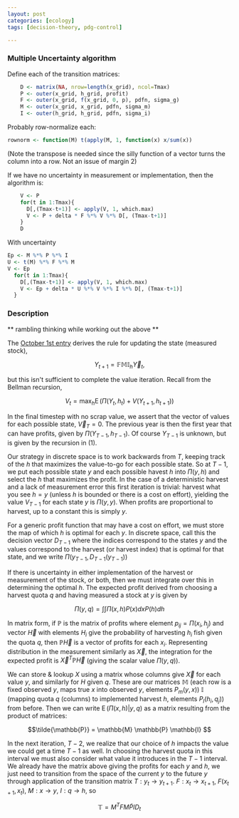 ```yaml
---
layout: post
categories: [ecology]
tags: [decision-theory, pdg-control]

---
```




### Multiple Uncertainty algorithm

Define each of the transition matrices:

```r
    D <- matrix(NA, nrow=length(x_grid), ncol=Tmax)  
    P <- outer(x_grid, h_grid, profit)
    F <- outer(x_grid, f(x_grid, 0, p), pdfn, sigma_g)
    M <- outer(x_grid, x_grid, pdfn, sigma_m)
    I <- outer(h_grid, h_grid, pdfn, sigma_i)
``` 

Probably row-normalize each:

```r
rownorm <- function(M) t(apply(M, 1, function(x) x/sum(x))
```

(Note the transpose is needed since the silly function of a vector turns the column into a row.  Not an issue of margin 2)


If we have no uncertainty in measurement or implementation, then the algorithm is:

```r
    V <- P
    for(t in 1:Tmax){
      D[,(Tmax-t+1)] <- apply(V, 1, which.max)
      V <- P + delta * F %*% V %*% D[, (Tmax-t+1)]  
    }
    D
```

With uncertainty

```r    
Ep <- M %*% P %*% I
U <- t(M) %*% F %*% M 
V <- Ep
  for(t in 1:Tmax){
    D[,(Tmax-t+1)] <- apply(V, 1, which.max)
    V <- Ep + delta * U %*% V %*% I %*% D[, (Tmax-t+1)]  
  }
```


### Description

** rambling thinking while working out the above **

The [October 1st entry](http://www.carlboettiger.info/2012/10/01/multiple-uncertainty.html) derives the rule for updating the state (measured stock), 

$$ Y_{t+1} = \mathbb{F} \mathbb{M} \mathbb{I}_h \vec Y_t, $$ 

but this isn't sufficient to complete the value iteration. Recall from the Bellman recursion,

$$V_t = \max_h \operatorname{E}\left( \Pi(Y_t, h_t) + V(Y_{t+1}, h_{t+1}) \right) $$

In the final timestep with no scrap value, we assert that the vector of values for each possible state, $\vec V_T = {0}$.  The previous year is then the first year that can have profits, given by $\Pi(Y_{T-1}, h_{T-1})$.  Of course $Y_{T-1}$ is unknown, but is given by the recursion in (1). 

Our strategy in discrete space is to work backwards from $T$, keeping track of the $h$ that maximizes the value-to-go for each possible state.  So at $T-1$, we put each possible state $y$ and each possible havest $h$ into $\Pi(y,h)$ and select the $h$ that maximizes the profit.  In the case of a deterministic harvest and a lack of measurement error this first iteration is trivial: harvest what you see $h=y$ (unless $h$ is bounded or there is a cost on effort), yielding the value $V_{T-1}$ for each state $y$ is $\Pi(y,y)$.  When profits are proportional to harvest, up to a constant this is simply $y$.  

For a generic profit function that may have a cost on effort, we must store the map of which $h$ is optimal for each $y$.  In discrete space, call this the decision vector $D_{T-1}$ where the indices correspond to the states $y$ and the values correspond to the harvest (or harvest index) that is optimal for that state, and we write $\Pi(y_{T-1}, D_{T-1}(y_{T-1}))$ 

If there is uncertainty in either implementation of the harvest or measurement of the stock, or both, then we must integrate over this in determining the optimal $h$.  The expected profit derived from choosing a harvest quota $q$ and having measured a stock at $y$ is given by  

$$ \Pi(y,q) = \int \int \Pi(x,h) P(x) dx P(h) dh $$

In matrix form, if $\mathbb{P}$ is the matrix of profits where element $p_{ij} = \Pi(x_i, h_j)$ and vector $\vec H$ with elements $H_i$ give the probability of harvesting $h_i$ fish given the quota $q$, then $\mathbb{P} \vec H$ is a vector of profits for each $x_i$.  Representing distribution in the measurement similarly as $\vec X$, the integration for the expected profit is $\vec X^T \mathbb{P} \vec H$ (giving the scalar value $\Pi(y,q)$).  

We can store & lookup $X$ using a matrix whose columns give $\vec X$ for each value $y$, and similarly for $H$ given $q$. These are our matrices $\mathbb{M}$ (each row is a fixed observed $y$, maps true $x$ into observed $y$, elements $P_m(y, x)$) $\mathbb{I}$ (mapping quota $q$ (columns) to implemented harvest $h$, elements $P_I(h_i, q_j)$) from before.  Then we can write $\operatorname{E}(\Pi(x,h) | y,q)$ as a matrix resulting from the product of matrices:

$$\tilde{\mathbb{P}} =  \mathbb{M} \mathbb{P} \mathbb{I} $$


In the next iteration, $T-2$, we realize that our choice of $h$ impacts the value we could get a time $T-1$ as well. In choosing the harvest quota in this interval we must also consider what value it introduces in the $T-1$ interval.  We already have the matrix above giving the profits for each $y$ and $h$, we just need to transition from the space of the current $y$ to the future $y$ through application of the transition matrix $T: y_t \to y_{t+1}$.  $F: x_t \to x_{t+1}$, $F(x_{t+1}, x_t)$, $M: x \to y$, $I: q \to h$, so 

$$\mathbb{T} = M^T F M \tilde{P} I D_t $$


